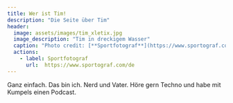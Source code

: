 ```yaml
---
title: Wer ist Tim!
description: "Die Seite über Tim"
header:
  image: assets/images/tim_xletix.jpg
  image_description: "Tim in dreckigem Wasser"
  caption: "Photo credit: [**Sportfotograf**](https://www.sportograf.com/de)"
  actions:
    - label: Sportfotograf
      url:  https://www.sportograf.com/de
---
```


Ganz einfach. Das bin ich. Nerd und Vater. Höre gern Techno und habe mit Kumpels einen Podcast.
